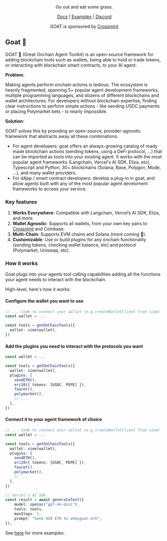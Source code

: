 

<div align="center">
Go out and eat some grass.

[Docs](https://ohmygoat.dev) | [Examples](https://github.com/goat-sdk/goat/tree/main/typescript/examples) | [Discord](https://discord.gg/2F8zTVnnFz)

GOAT is sponsored by [Crossmint](https://www.crossmint.com)
</div>

## Goat 🐐
GOAT 🐐 (Great Onchain Agent Toolkit) is an open-source framework for adding blockchain tools such as wallets, being able to hold or trade tokens, or interacting with blockchain smart contracts, to your AI agent.

**Problem**: 

Making agents perform onchain actions is tedious. The ecosystem is heavily fragmented, spanning 5+ popular agent development frameworks, multiple programming languages, and dozens of different blockchains and wallet architectures.
For developers without blockchain expertise, finding clear instructions to perform simple actions - like sending USDC payments or placing Polymarket bets - is nearly impossible.

**Solution**: 

GOAT solves this by providing an open-source, provider-agnostic framework that abstracts away all these combinations.

* For agent developers: goat offers an always-growing catalog of ready made blockchain actions (sending tokens, using a DeFi protocol, ...) that can be imported as tools into your existing agent. It works with the most popular agent frameworks (Langchain, Vercel's AI SDK, Eliza, etc), Typescript and Python, 30+ blockchains (Solana, Base, Polygon, Mode, ...), and many wallet providers.
* For dApp / smart contract developers: develop a plug-in in goat, and allow agents built with any of the most popular agent develoment frameworks to access your service.

### Key features
1. **Works Everywhere**: Compatible with Langchain, Vercel’s AI SDK, Eliza, and more.
2. **Wallet Agnostic**: Supports all wallets, from your own key pairs to [Crossmint](https://www.crossmint.com) and Coinbase.
3. **Multi-Chain**: Supports EVM chains and Solana (more coming 👀).
4. **Customizable**: Use or build plugins for any onchain functionality (sending tokens, checking wallet balance, etc) and protocol (Polymarket, Uniswap, etc).

### How it works
Goat plugs into your agents tool calling capabilities adding all the functions your agent needs to interact with the blockchain. 

High-level, here's how it works:

#### Configure the wallet you want to use
```typescript
// ... Code to connect your wallet (e.g createWalletClient from viem)
const wallet = ...

const tools = getOnChainTools({
  wallet: viem(wallet),
})
```

#### Add the plugins you need to interact with the protocols you want
```typescript
const wallet = ...

const tools = getOnChainTools({
  wallet: viem(wallet),
  plugins: [
    sendETH(),
    erc20({ tokens: [USDC, PEPE] }),
    faucet(),
    polymarket(),
    // ...
  ],
})
```

#### Connect it to your agent framework of choice
```typescript
// ... Code to connect your wallet (e.g createWalletClient from viem)
const wallet = ...

const tools = getOnChainTools({
  wallet: viem(wallet),
  plugins: [ 
    sendETH(),
    erc20({ tokens: [USDC, PEPE] }), 
    faucet(), 
    polymarket(), 
    // ...
  ],
})

// Vercel's AI SDK
const result = await generateText({
    model: openai("gpt-4o-mini"),
    tools: tools,
    maxSteps: 5,
    prompt: "Send 420 ETH to ohmygoat.eth",
});
```

See [here](https://github.com/goat-sdk/goat/tree/main/typescript/examples) for more examples.
